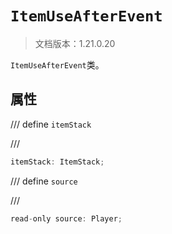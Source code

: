 # `ItemUseAfterEvent`

> 文档版本：1.21.0.20

`ItemUseAfterEvent`类。

## 属性

/// define
`itemStack`


///

```js
itemStack: ItemStack;
```


/// define
`source`


///

```js
read-only source: Player;
```

